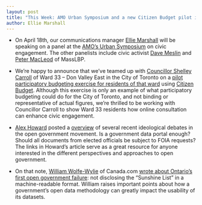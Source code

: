 ```yaml
---
layout: post
title: "This Week: AMO Urban Symposium and a new Citizen Budget pilot in Toronto"
author: Ellie Marshall
---
```

- On April 18th, our communications manager [Ellie Marshall](http://www.opennorth.ca/team) will be speaking on a panel at the [AMO’s Urban Symposium](http://www.amo.on.ca/WCM/AMO/AMO_Content/Events/Urban_Symposium.aspx) on civic engagement. The other panelists include civic activist [Dave Meslin](http://meslin.wordpress.com/) and [Peter MacLeod](http://www.masslbp.com/people.php) of MassLBP.  

- We’re happy to announce that we’ve teamed up with [Councillor Shelley Carroll](http://www.shelleycarroll.ca/) of Ward 33 – Don Valley East in the City of Toronto on a [pilot participatory budgeting exercise for residents of that ward](http://ward33.citizenbudget.com) using [Citizen Budget](http://www.citizenbudget.com/). Although this exercise is only an example of what participatory budgeting could do for the City of Toronto, and not binding or representative of actual figures, we’re thrilled to be working with Councillor Carroll to show Ward 33 residents how online consultation can enhance civic engagement. 

- [Alex Howard](https://twitter.com/digiphile) posted a [overview](http://gov20.govfresh.com/beware-openwashing-question-secrecy-acknowledge-ideology/) of several recent ideological debates in the open government movement. Is a government data portal enough? Should all documents from elected officials be subject to FOIA requests? The links in Howard’s article serve as a great resource for anyone interested in the different perspectives and approaches to open government. 

- On that note, [William Wolfe-Wylie](http://o.canada.com/author/williamwolfewylie/) of Canada.com [wrote about Ontario’s first open government failure](http://o.canada.com/2013/03/28/grow-up-ontario/): not disclosing the “Sunshine List” in a machine-readable format. William raises important points about how a government’s open data methodology can greatly impact the usability of its datasets.
